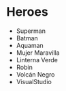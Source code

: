 # Heroes

* Superman
* Batman
* Aquaman
* Mujer Maravilla
* Linterna Verde
* Robin
* Volcán Negro
* VisualStudio
